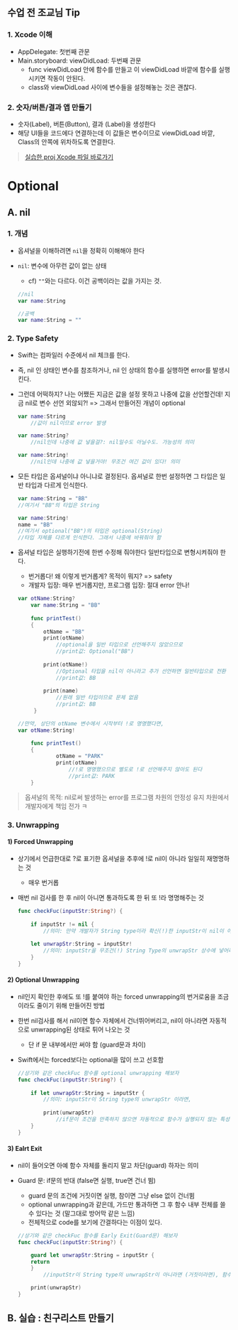 ## 수업 전 조교님 Tip

### 1. Xcode 이해
- AppDelegate: 첫번째 관문
- Main.storyboard: viewDidLoad: 두번째 관문
	- func viewDidLoad 안에 함수를 만들고 이 viewDidLoad 바깥에 함수를 실행시키면 작동이 안된다.
	- class와 viewDidLoad 사이에 변수들을 설정해놓는 것은 괜찮다. 

### 2. 숫자/버튼/결과 앱 만들기

- 숫자(Label), 버튼(Button), 결과 (Label)을 생성한다
- 해당 UI들을 코드에다 연결하는데 이 값들은 변수이므로 viewDidLoad 바깥, Class의 안쪽에 위차하도록 연결한다.

> [실습한 proj Xcode 파일 바로가기]()

# Optional

## A. nil

### 1. 개념

- 옵셔널을 이해하려면 `nil`을 정확히 이해해야 한다
- `nil`: 변수에 아무런 값이 없는 상태
	- cf) `""`와는 다르다. 이건 공백이라는 값을 가지는 것. 
	
	```swift
	//nil
	var name:String
	
	//공백
	var name:String = ""
	```

### 2. Type Safety

- Swift는 컴파일러 수준에서 nil 체크를 한다.
- 즉, nil 인 상태인 변수를 참조하거나, nil 인 상태의 함수를 실행하면 error를 발생시킨다.
- 그런데 어떡하지? 나는 어쨌든 지금은 값을 설정 못하고 나중에 값을 선언할건데! 지금 nil로 변수 선언 외않되?! => 그래서 만들어진 개념이 optional

	```swift
	var name:String
		//값이 nil이므로 error 발생
	
	var name:String?
		//nil인데 나중에 값 넣을걸?: nil일수도 아닐수도. 가능성의 의미
	
	var name:String!
		//nil인데 나중에 값 넣을거야! 무조건 여긴 값이 있다! 의미
	```

- 모든 타입은 옵셔널이냐 아니냐로 결정된다. 옵셔널로 한번 설정하면 그 타입은 일반 타입과 다르게 인식한다.

	```swift
	var name:String = "BB"
	//여기서 "BB"의 타입은 String
	
	var name:String!
	name = "BB"
	//여기서 optional("BB")의 타입은 optional(String)
	//타입 자체를 다르게 인식한다. 그래서 나중에 바꿔줘야 함
	```

- 옵셔널 타입은 실행하기전에 한번 수정해 줘야한다 일반타입으로 변형시켜줘야 한다.
	- 번거롭다! 왜 이렇게 번거롭게? 목적이 뭐지? => safety
	- 개발자 입장: 매우 번거롭지만, 프로그램 입장: 절대 error 안나!

	```swift
	var otName:String?
        var name:String = "BB"
        
        func printTest()
        {
            otName = "BB"
            print(otName)
                //optional을 일반 타입으로 선언해주지 않았으므로 
                //print값: Optional("BB")
            
            print(otName!)
                //Optional 타입을 nil이 아니라고 추가 선언하면 일반타입으로 전환
                //print값: BB
            
            print(name)
                //원래 일반 타입이므로 문제 없음
                //print값: BB
         }
    
    //만약, 상단의 otName 변수에서 시작부터 !로 명명했다면,
    var otName:String!
    
	    func printTest()
	    {
	    		otName = "PARK"
	    		print(otName)
	    			//!로 명명했으므로 별도로 !로 선언해주지 않아도 된다
	    			//print값: PARK    
        }
	```

> 옵셔널의 목적: nil로써 발생하는 error를 프로그램 차원의 안정성 유지 차원에서 개발자에게 책임 전가 ㅋ

### 3. Unwrapping

#### 1) Forced Unwrapping

- 상기에서 언급한대로 ?로 표기한 옵셔널을 추후에 !로 nil이 아니라 일일히 재명명하는 것
	- 매우 번거롭
- 매번 nil 검사를 한 후 nil이 아니면 통과하도록 한 뒤 또 !라 명명해주는 것

	```swift
	func checkFuc(inputStr:String?) {
		
		if inputStr != nil {
			//의미: 만약 개발자가 String type이라 확신(!)한 inputStr이 nil이 아니라면,
			 
		let unwrapStr:String = inputStr!
			//의미: inputStr을 무조건(!) String Type의 unwrapStr 상수에 넣어라
		}
	}
	```

#### 2) Optional Unwrapping

- nil인지 확인한 후에도 또 !를 붙여야 하는 forced unwrapping의 번거로움을 조금이라도 줄이기 위해 만들어진 방법
- 한번 nil검사를 해서 nil이면 함수 자체에서 건너뛰어버리고, nil이 아니라면 자동적으로 unwrapping된 상태로 튀어 나오는 것
	- 단 if 문 내부에서만 써야 함 (guard문과 차이)
- Swift에서는 forced보다는 optional을 많이 쓰고 선호함

	```swift
	//상기와 같은 checkFuc 함수를 optional unwrapping 해보자
	func checkFuc(inputStr:String?) {
		
		if let unwrapStr:String = inputStr {
			//의미: inputStr이 String type의 unwrapStr 이라면,
			
			print(unwrapStr)
				//if문이 조건을 만족하지 않으면 자동적으로 함수가 실행되지 않는 특성 이용
		}
	}	
	```

#### 3) Ealrt Exit
- nil이 들어오면 아예 함수 자체를 돌리지 말고 차단(guard) 하자는 의미
- Guard 문: if문의 반대 (false면 실행, true면 건너 뜀) 
	- guard 문의 조건에 거짓이면 실행, 참이면 그냥 else 없이 건너뜀
	- optional unwrapping과 같은데, 가드만 통과하면 그 후 함수 내부 전체를 쓸 수 있다는 것 (말그대로 방어막 같은 느낌)
	- 전체적으로 code를 보기에 간결하다는 이점이 있다.

	```swift
	//상기와 같은 checkFuc 함수를 Early Exit(Guard문) 해보자
	func checkFuc(inputStr:String?) {
	
		guard let unwrapStr:String = inputStr {
		return
		}
			//inputStr이 String type의 unwrapStr이 아니라면 (거짓이라면), 함수 전체 return
	
		print(unwrapStr)
	}
	```

	
## B. 실습 : 친구리스트 만들기




